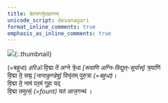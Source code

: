 ```yaml
---    
title: देवनागर्युदाहरणम्  
unicode_script: devanagari  
format_inline_comments: true  
emphasis_as_inline_comments: true
---    
```

![](http://vvasuki.github.io/notes/mantra/agni/images/agni-at-dawn.jpg){:.thumbnail}


(=बहुधा) _हरिः‌ॐ_
वि॒द्मा ते॑ अग्ने त्रे॒धा _[रूपाणि अग्नि-विद्युत्-सूर्यास्]_ त्र॒याणि॑  
वि॒द्मा ते॒ सद्म॒ _[नानाकुण्डेषु]_ विभृ॑तम् पुरु॒त्रा _(=बहुधा)_।  
वि॒द्मा ते॒ नाम॑ पर॒मं गुहा॒ यद्  
वि॒द्मा तमुत्सं॒ _(=fount)_ यत॑ आज॒गन्थ॑ ।  